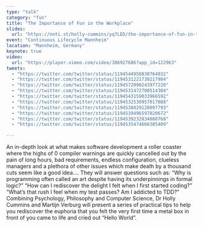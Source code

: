 ```yaml
---
type: "talk"
category: "fun"
title: "The Importance of Fun in the Workplace"
slides:
  url: "https://noti.st/holly-cummins/yq7LED/the-importance-of-fun-in-the-workplace-keynote"
event: "Continuous Lifecycle Mannheim"
location: "Mannheim, Germany"
keynote: true
video:
  url: "https://player.vimeo.com/video/386927686?app_id=122963"
tweets:
  - "https://twitter.com/twitter/status/1194544958830764032"
  - "https://twitter.com/twitter/status/1194531221730217984"
  - "https://twitter.com/twitter/status/1194572090243977220"
  - "https://twitter.com/twitter/status/1194531472700514304"
  - "https://twitter.com/twitter/status/1194543159033966592"
  - "https://twitter.com/twitter/status/1194532530957017088"
  - "https://twitter.com/twitter/status/1194538829128097793"
  - "https://twitter.com/twitter/status/1194539496597020672"
  - "https://twitter.com/twitter/status/1194539232834080768"
  - "https://twitter.com/twitter/status/1194535474666385409"

---
```

An in-depth look at what makes software development a roller coaster where the highs of 0 compiler warnings are quickly cancelled out by the pain of long hours, bad requirements, endless configuration, clueless managers and a plethora of other issues which make death by a thousand cuts seem like a good idea…. They will answer questions such as: “Why is programming often called an art despite having its underpinnings in formal logic?” “How can I rediscover the delight I felt when I first started coding?” “What’s that rush I feel when my test passes? Am I addicted to TDD?” Combining Psychology, Philosophy and Computer Science, Dr Holly Cummins and Martijn Verburg will present a series of practical tips to help you rediscover the euphoria that you felt the very first time a metal box in front of you came to life and cried out “Hello World”.